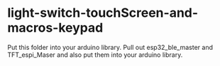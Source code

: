 # light-switch-touchScreen-and-macros-keypad

Put this folder into your arduino library. Pull out esp32_ble_master and TFT_espi_Maser and also put them into your arduino library.
